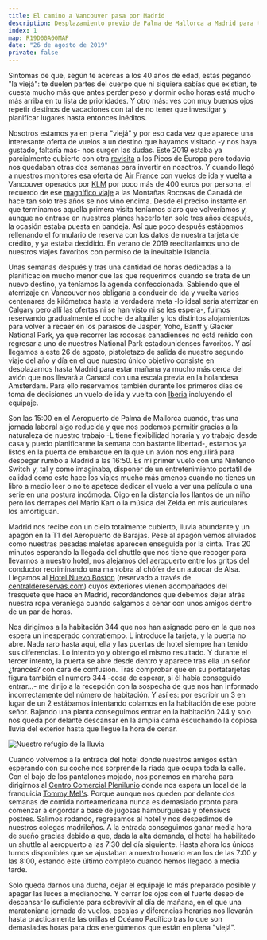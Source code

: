```yaml
---
title: El camino a Vancouver pasa por Madrid
description: Desplazamiento previo de Palma de Mallorca a Madrid para tomar el vuelo a Vancouver al día siguiente.
index: 1
map: R19D00A00MAP
date: "26 de agosto de 2019"
private: false
---
```

Síntomas de que, según te acercas a los 40 años de edad, estás pegando "la viejá": te duelen partes del cuerpo que ni siquiera sabías que existían, te cuesta mucho más que antes perder peso y dormir ocho horas está mucho más arriba en tu lista de prioridades. Y otro más: ves con muy buenos ojos repetir destinos de vacaciones con tal de no tener que investigar y planificar lugares hasta entonces inéditos.

Nosotros estamos ya en plena "viejá" y por eso cada vez que aparece una interesante oferta de vuelos a un destino que hayamos visitado -y nos haya gustado, faltaría más- nos surgen las dudas. Este 2019 estaba ya parcialmente cubierto con otra [revisita](/viajes/2019picos "Diario de viaje a los Picos de Europa en 2019") a los Picos de Europa pero todavía nos quedaban otras dos semanas para invertir en nosotros. Y cuando llegó a nuestros monitores esa oferta de [Air France](https://www.airfrance.es/ "Compañía aérea Air France") con vuelos de ida y vuelta a Vancouver operados por [KLM](https://www.klm.com/home/es/es "Compañía aérea KLM") por poco más de 400 euros por persona, el recuerdo de ese [magnífico viaje](/viajes/2016canada "Diario de viaje a Canadá en 2016") a las Montañas Rocosas de Canadá de hace tan solo tres años se nos vino encima. Desde el preciso instante en que terminamos aquella primera visita teníamos claro que volveríamos y, aunque no entrase en nuestros planes hacerlo tan solo tres años después, la ocasión estaba puesta en bandeja. Así que poco después estábamos rellenando el formulario de reserva con los datos de nuestra tarjeta de crédito, y ya estaba decidido. En verano de 2019 reeditaríamos uno de nuestros viajes favoritos con permiso de la inevitable Islandia.

Unas semanas después y tras una cantidad de horas dedicadas a la planificación mucho menor que las que requerimos cuando se trata de un nuevo destino, ya teníamos la agenda confeccionada. Sabiendo que el aterrizaje en Vancouver nos obligaría a conducir de ida y vuelta varios centenares de kilómetros hasta la verdadera meta -lo ideal sería aterrizar en Calgary pero allí las ofertas ni se han visto ni se les espera-, fuimos reservando gradualmente el coche de alquiler y los distintos alojamientos para volver a recaer en los paraísos de Jasper, Yoho, Banff y Glacier National Park, ya que recorrer las rocosas canadienses no está reñido con regresar a uno de nuestros National Park estadounidenses favoritos. Y así llegamos a este 26 de agosto, pistoletazo de salida de nuestro segundo viaje del año y día en el que nuestro único objetivo consiste en desplazarnos hasta Madrid para estar mañana ya mucho más cerca del avión que nos llevará a Canadá con una escala previa en la holandesa Amsterdam. Para ello reservamos también durante los primeros días de toma de decisiones un vuelo de ida y vuelta con [Iberia](http://iberia.es "Compañía aérea Iberia") incluyendo el equipaje.

Son las 15:00 en el Aeropuerto de Palma de Mallorca cuando, tras una jornada laboral algo reducida y que nos podemos permitir gracias a la naturaleza de nuestro trabajo -L tiene flexibilidad horaria y yo trabajo desde casa y puedo planificarme la semana con bastante libertad-, estamos ya listos en la puerta de embarque en la que un avión nos engullirá para despegar rumbo a Madrid a las 16:50. Es mi primer vuelo con una Nintendo Switch y, tal y como imaginaba, disponer de un entretenimiento portátil de calidad como este hace los viajes mucho más amenos cuando no tienes un libro a medio leer o no te apetece dedicar el vuelo a ver una película o una serie en una postura incómoda. Oigo en la distancia los llantos de un niño pero los derrapes del Mario Kart o la música del Zelda en mis auriculares los amortiguan.

Madrid nos recibe con un cielo totalmente cubierto, lluvia abundante y un apagón en la T1 del Aeropuerto de Barajas. Pese al apagón vemos aliviados como nuestras pesadas maletas aparecen enseguida por la cinta. Tras 20 minutos esperando la llegada del shuttle que nos tiene que recoger para llevarnos a nuestro hotel, nos alejamos del aeropuerto entre los gritos del conductor recriminando una maniobra al chófer de un autocar de Alsa. Llegamos al [Hotel Nuevo Boston](https://www.hotelnuevoboston.com/ "Hotel Nuevo Boston en Madrid") (reservado a través de [centraldereservas.com](https://www.centraldereservas.com/ "Portal centraldereservas.com")) cuyos exteriores vienen acompañados del fresquete que hace en Madrid, recordándonos que debemos dejar atrás nuestra ropa veraniega cuando salgamos a cenar con unos amigos dentro de un par de horas.

Nos dirigimos a la habitación 344 que nos han asignado pero en la que nos espera un inesperado contratiempo. L introduce la tarjeta, y la puerta no abre. Nada raro hasta aquí, ella y las puertas de hotel siempre han tenido sus diferencias. Lo intento yo y obtengo el mismo resultado. Y durante el tercer intento, la puerta se abre desde dentro y aparece tras ella un señor ¿francés? con cara de confusión. Tras comprobar que en su portatarjetas figura también el número 344 -cosa de esperar, si él había conseguido entrar...- me dirijo a la recepción con la sospecha de que nos han informado incorrectamente del número de habitación. Y así es: por escribir un 3 en lugar de un 2 estábamos intentando colarnos en la habitación de ese pobre señor. Bajando una planta conseguimos entrar en la habitación 244 y solo nos queda por delante descansar en la amplia cama escuchando la copiosa lluvia del exterior hasta que llegue la hora de cenar.

![Nuestro refugio de la lluvia](R19D00A01)

Cuando volvemos a la entrada del hotel donde nuestros amigos están esperando con su coche nos sorprende la riada que ocupa toda la calle. Con el bajo de los pantalones mojado, nos ponemos en marcha para dirigirnos al [Centro Comercial Plenilunio](https://plenilunio.klepierre.es/) donde nos espera un local de la franquicia [Tommy Mel's](https://www.tommymels.com/ "Cadena de restaurantes americanos Tommy Mel's"). Porque aunque nos queden por delante dos semanas de comida norteamericana nunca es demasiado pronto para comenzar a engordar a base de jugosas hamburguesas y ofensivos postres. Salimos rodando, regresamos al hotel y nos despedimos de nuestros colegas madrileños. A la entrada conseguimos ganar media hora de sueño gracias debido a que, dada la alta demanda, el hotel ha habilitado un shuttle al aeropuerto a las 7:30 del día siguiente. Hasta ahora los únicos turnos disponibles que se ajustaban a nuestro horario eran los de las 7:00 y las 8:00, estando este último completo cuando hemos llegado a media tarde.

Solo queda darnos una ducha, dejar el equipaje lo más preparado posible y apagar las luces a medianoche. Y cerrar los ojos con el fuerte deseo de descansar lo suficiente para sobrevivir al día de mañana, en el que una maratoniana jornada de vuelos, escalas y diferencias horarias nos llevarán hasta prácticamente las orillas el Océano Pacífico tras lo que son demasiadas horas para dos energúmenos que están en plena "viejá".